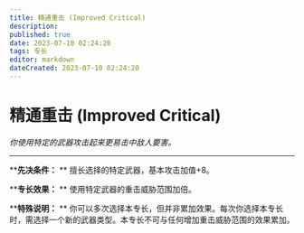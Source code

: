 ```yaml
---
title: 精通重击 (Improved Critical)
description: 
published: true
date: 2023-07-10 02:24:20
tags: 专长
editor: markdown
dateCreated: 2023-07-10 02:24:20
---
```


# 精通重击 (Improved Critical)

_你使用特定的武器攻击起来更易击中敌人要害。_

---

****先决条件：** ** 擅长选择的特定武器，基本攻击加值+8。

****专长效果：** ** 使用特定武器的重击威胁范围加倍。

****特殊说明：** ** 你可以多次选择本专长，但并非累加效果。每次你选择本专长时，需选择一个新的武器类型。本专长不可与任何增加重击威胁范围的效果累加。

